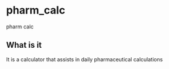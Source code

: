 # pharm_calc

pharm calc

## What is it

It is a calculator that assists in daily pharmaceutical calculations

